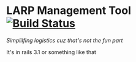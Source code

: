 LARP Management Tool[![Build Status](https://secure.travis-ci.org/CerberusBen/CDB3.png?branch=master)](http://travis-ci.org/CerberusBen/CDB3)
=============================================================================================================================================
*Simplilfing logistics cuz that's not the fun part*



It's in rails 3.1 or something like that